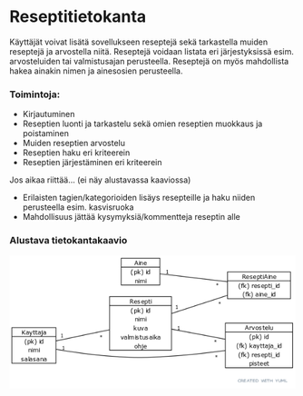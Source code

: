 # Reseptitietokanta

Käyttäjät voivat lisätä sovellukseen reseptejä sekä tarkastella muiden reseptejä ja arvostella niitä. Reseptejä voidaan listata eri järjestyksissä esim. arvosteluiden tai valmistusajan perusteella. Reseptejä on myös mahdollista hakea ainakin nimen ja ainesosien perusteella.

### Toimintoja:

- Kirjautuminen
- Reseptien luonti ja tarkastelu sekä omien reseptien muokkaus ja poistaminen
- Muiden reseptien arvostelu
- Reseptien haku eri kriteerein
- Reseptien järjestäminen eri kriteerein

Jos aikaa riittää... (ei näy alustavassa kaaviossa)
- Erilaisten tagien/kategorioiden lisäys resepteille ja haku niiden perusteella esim. kasvisruoka
- Mahdollisuus jättää kysymyksiä/kommentteja reseptin alle

### Alustava tietokantakaavio

![Tietokantakaavio](https://github.com/JakeKallioniemi/reseptitietokanta/blob/master/docs/kaavio.png)
